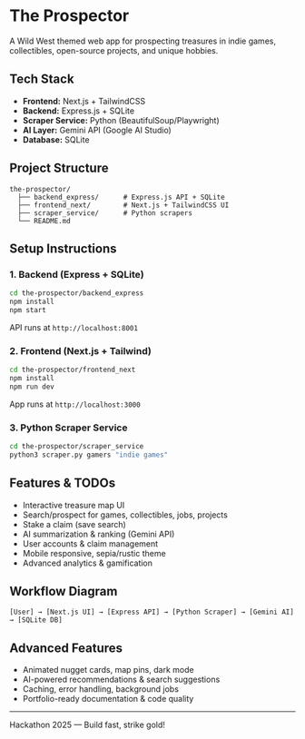 # The Prospector

A Wild West themed web app for prospecting treasures in indie games, collectibles, open-source projects, and unique hobbies.

## Tech Stack
- **Frontend:** Next.js + TailwindCSS
- **Backend:** Express.js + SQLite
- **Scraper Service:** Python (BeautifulSoup/Playwright)
- **AI Layer:** Gemini API (Google AI Studio)
- **Database:** SQLite

## Project Structure
```
the-prospector/
  ├── backend_express/      # Express.js API + SQLite
  ├── frontend_next/        # Next.js + TailwindCSS UI
  ├── scraper_service/      # Python scrapers
  └── README.md
```

## Setup Instructions

### 1. Backend (Express + SQLite)
```sh
cd the-prospector/backend_express
npm install
npm start
```
API runs at `http://localhost:8001`

### 2. Frontend (Next.js + Tailwind)
```sh
cd the-prospector/frontend_next
npm install
npm run dev
```
App runs at `http://localhost:3000`

### 3. Python Scraper Service
```sh
cd the-prospector/scraper_service
python3 scraper.py gamers "indie games"
```

## Features & TODOs
- Interactive treasure map UI
- Search/prospect for games, collectibles, jobs, projects
- Stake a claim (save search)
- AI summarization & ranking (Gemini API)
- User accounts & claim management
- Mobile responsive, sepia/rustic theme
- Advanced analytics & gamification

## Workflow Diagram
```
[User] → [Next.js UI] → [Express API] → [Python Scraper] → [Gemini AI] → [SQLite DB]
```

## Advanced Features
- Animated nugget cards, map pins, dark mode
- AI-powered recommendations & search suggestions
- Caching, error handling, background jobs
- Portfolio-ready documentation & code quality

---

Hackathon 2025 — Build fast, strike gold!
